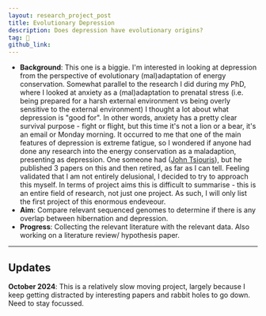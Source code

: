 ```yaml
---
layout: research_project_post
title: Evolutionary Depression
description: Does depression have evolutionary origins?
tag: 🔬
github_link:
---
```


- **Background**: This one is a biggie. I'm interested in looking at depression from the perspective of evolutionary (mal)adaptation of energy conservation. Somewhat parallel to the research I did during my PhD, where I looked at anxiety as a (mal)adaptation to prenatal stress (i.e. being prepared for a harsh external environment vs being overly sensitive to the external environment) I thought a lot about what depression is "good for". In other words, anxiety has a pretty clear survival purpose - fight or flight, but this time it's not a lion or a bear, it's an email or Monday morning. It occurred to me that one of the main features of depression is extreme fatigue, so I wondered if anyone had done any research into the energy conservation as a maladaption, presenting as depression. One someone had ([John Tsiouris](https://pubmed.ncbi.nlm.nih.gov/?sort=date&term=Tsiouris+JA&cauthor_id=16061329)), but he published 3 papers on this and then retired, as far as I can tell. Feeling validated that I am not entirely delusional, I decided to try to approach this myself. In terms of project aims this is difficult to summarise - this is an entire field of research, not just one project. As such, I will only list the first project of this enormous endeveour.
- **Aim**: Compare relevant sequenced genomes to determine if there is any overlap between hibernation and depression.
- **Progress**: Collecting the relevant literature with the relevant data. Also working on a literature review/ hypothesis paper.

---

## Updates

**October 2024**: This is a relatively slow moving project, largely because I keep getting distracted by interesting papers and rabbit holes to go down. Need to stay focussed.
